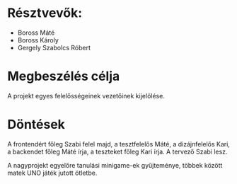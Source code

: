 # Résztvevők:
* Boross Máté
* Boross Károly
* Gergely Szabolcs Róbert

# Megbeszélés célja
A projekt egyes felelősségeinek vezetőinek kijelölése.

# Döntések
A frontendért főleg Szabi felel majd, a tesztfelelős Máté, a dizájnfelelős Kari, a backendet főleg Máté írja, a teszteket főleg Kari írja.
A tervező Szabi lesz.

A nagyprojekt egyelőre tanulási minigame-ek gyűjteménye, többek között matek UNO játék jutott ötletbe.
